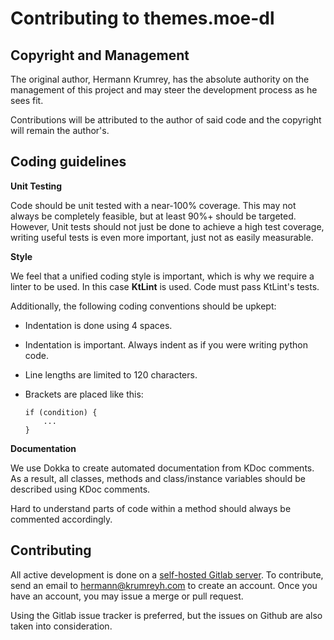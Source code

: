 # Contributing to themes.moe-dl

## Copyright and Management

The original author, Hermann Krumrey, has the absolute authority on the management
of this project and may steer the development process as he sees fit.

Contributions will be attributed to the author of said code and the copyright will
remain the author's.

## Coding guidelines

**Unit Testing**

Code should be unit tested with a near-100% coverage. This may not always be completely
feasible, but at least 90%+ should be targeted. However, Unit tests should not just be
done to achieve a high test coverage, writing useful tests is even more important,
just not as easily measurable.

**Style**

We feel that a unified coding style is important, which is why we require a linter to
be used. In this case **KtLint** is used. Code must pass KtLint's tests.

Additionally, the following coding conventions should be upkept:

* Indentation is done using 4 spaces.
* Indentation is important. Always indent as if you were writing python code.
* Line lengths are limited to 120 characters.
* Brackets are placed like this:

      if (condition) {
          ...
      }

**Documentation**

We use Dokka to create automated documentation from KDoc comments. As a result, all
classes, methods and class/instance variables should be described using KDoc comments.

Hard to understand parts of code within a method should always be commented
accordingly.

## Contributing

All active development is done on a [self-hosted Gitlab server](https://gitlab.namibsun.net).
To contribute, send an email to hermann@krumreyh.com to create an account. Once you have an
account, you may issue a merge or pull request.

Using the Gitlab issue tracker is preferred, but the issues on Github are also
taken into consideration.
